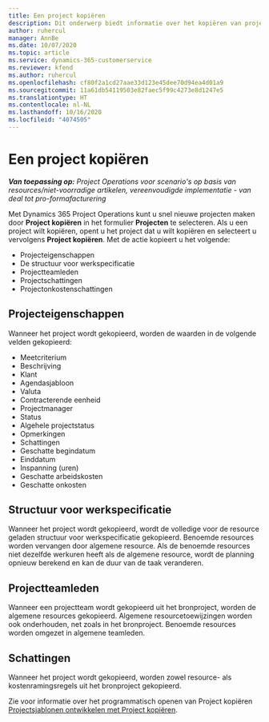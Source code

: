 ```yaml
---
title: Een project kopiëren
description: Dit onderwerp biedt informatie over het kopiëren van projecten in Dynamics 365 Project Operations.
author: ruhercul
manager: AnnBe
ms.date: 10/07/2020
ms.topic: article
ms.service: dynamics-365-customerservice
ms.reviewer: kfend
ms.author: ruhercul
ms.openlocfilehash: cf80f2a1cd27aae33d123e45dee70d94ea4d01a9
ms.sourcegitcommit: 11a61db54119503e82faec5f99c4273e8d1247e5
ms.translationtype: HT
ms.contentlocale: nl-NL
ms.lasthandoff: 10/16/2020
ms.locfileid: "4074505"
---
```

# <a name="copy-a-project"></a>Een project kopiëren

_**Van toepassing op:** Project Operations voor scenario's op basis van resources/niet-voorradige artikelen, vereenvoudigde implementatie - van deal tot pro-formafacturering_

Met Dynamics 365 Project Operations kunt u snel nieuwe projecten maken door **Project kopiëren** in het formulier **Projecten** te selecteren. Als u een project wilt kopiëren, opent u het project dat u wilt kopiëren en selecteert u vervolgens **Project kopiëren**. Met de actie kopieert u het volgende:

- Projecteigenschappen
- De structuur voor werkspecificatie
- Projectteamleden
- Projectschattingen
- Projectonkostenschattingen

## <a name="project-properties"></a>Projecteigenschappen

Wanneer het project wordt gekopieerd, worden de waarden in de volgende velden gekopieerd:

- Meetcriterium
- Beschrijving
- Klant
- Agendasjabloon
- Valuta
- Contracterende eenheid
- Projectmanager
- Status
- Algehele projectstatus
- Opmerkingen 
- Schattingen
- Geschatte begindatum
- Einddatum
- Inspanning (uren)
- Geschatte arbeidskosten
- Geschatte onkosten

## <a name="work-breakdown-structure"></a>Structuur voor werkspecificatie

Wanneer het project wordt gekopieerd, wordt de volledige voor de resource geladen structuur voor werkspecificatie gekopieerd. Benoemde resources worden vervangen door algemene resource. Als de benoemde resources niet dezelfde werkuren heeft als de algemene resource, wordt de planning opnieuw berekend en kan de duur van de taak veranderen.

## <a name="project-team-members"></a>Projectteamleden

Wanneer een projectteam wordt gekopieerd uit het bronproject, worden de algemene resources gekopieerd. Algemene resourcetoewijzingen worden ook onderhouden, net zoals in het bronproject. Benoemde resources worden omgezet in algemene teamleden.

## <a name="estimates"></a>Schattingen

Wanneer het project wordt gekopieerd, worden zowel resource- als kostenramingsregels uit het bronproject gekopieerd. 

Zie voor informatie over het programmatisch openen van Project kopiëren [Projectsjablonen ontwikkelen met Project kopiëren](dev-copy-project.md).
